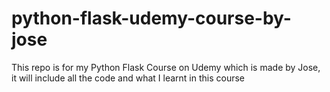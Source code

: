 # python-flask-udemy-course-by-jose
 This repo is for my Python Flask Course on Udemy which is made by Jose, it will include all the code and what I learnt in this course
